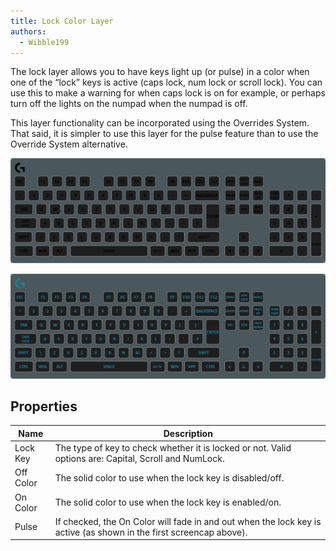 ```yaml
---
title: Lock Color Layer
authors:
  - Wibble199
---
```


The lock layer allows you to have keys light up (or pulse) in a color when one of the “lock” keys is active (caps lock, num lock or scroll lock). You can use this to make a warning for when caps lock is on for example, or perhaps turn off the lights on the numpad when the numpad is off.

<span class="alert info">This layer functionality can be incorporated using the Overrides System. That said, it is simpler to use this layer for the pulse feature than to use the Override System alternative.</span>

![Lock layer flashing alphabetical key when the caps lock is on](/img/docs/layer-lock.gif)

![Lock layer turning off the numpad lights when the numlock is off](/img/docs/layer-lock-2.gif)

## Properties

Name|Description
-|-
Lock Key|The type of key to check whether it is locked or not. Valid options are: Capital, Scroll and NumLock.
Off Color|The solid color to use when the lock key is disabled/off.
On Color|The solid color to use when the lock key is enabled/on.
Pulse|If checked, the On Color will fade in and out when the lock key is active (as shown in the first screencap above).